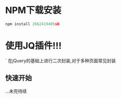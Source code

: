 # NPM下载安装

```js
npm install 2662419405sh
```

# 使用JQ插件!!!
`
在jQuery的基础上进行二次封装,对于多种页面常见封装

## 快速开始

...未完待续

